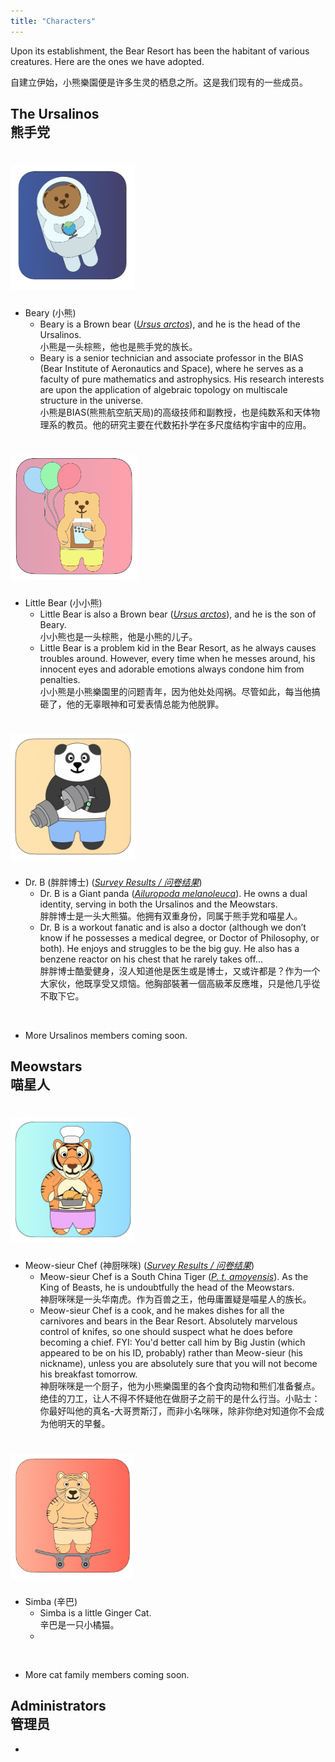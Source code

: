 ```yaml
---
title: "Characters"
---
```


Upon its establishment, the Bear Resort has been the habitant of various creatures. Here are the ones we have adopted. 

自建立伊始，小熊樂園便是许多生灵的栖息之所。这是我们现有的一些成员。

## The Ursalinos <br> 熊手党

# <img src="beary.png" style="height: 200px;">

- Beary (小熊)
    - Beary is a Brown bear ([*Ursus arctos*](https://en.wikipedia.org/wiki/Brown_bear)), and he is the head of the Ursalinos. <br> 小熊是一头棕熊，他也是熊手党的族长。
    - Beary is a senior technician and associate professor in the BIAS (Bear Institute of Aeronautics and Space), where he serves as a faculty of pure mathematics and astrophysics. His research interests are upon the application of algebraic topology on multiscale structure in the universe. <br> 小熊是BIAS(熊熊航空航天局)的高级技师和副教授，也是纯数系和天体物理系的教员。他的研究主要在代数拓扑学在多尺度结构宇宙中的应用。

# <img src="little-bear.png" style="height: 200px;">

- Little Bear (小小熊)
    - Little Bear is also a Brown bear ([*Ursus arctos*](https://en.wikipedia.org/wiki/Brown_bear)), and he is the son of Beary. <br> 小小熊也是一头棕熊，他是小熊的儿子。
    - Little Bear is a problem kid in the Bear Resort, as he always causes troubles around. However, every time when he messes around, his innocent eyes and adorable emotions always condone him from penalties. <br> 小小熊是小熊樂園里的问题青年，因为他处处闯祸。尽管如此，每当他搞砸了，他的无辜眼神和可爱表情总能为他脱罪。

# <img src="dr-b.png" style="height: 200px;">

- Dr. B (胖胖博士) ([*Survey Results / 问卷结果*](https://docs.google.com/forms/d/e/1FAIpQLSdzFX4EANLZvD9Y2l2mYN_56jX23oaFzY7fUjT8BAuToITpKQ/viewanalytics?usp=form_confirm))
    - Dr. B is a Giant panda ([*Ailuropoda melanoleuca*](https://en.wikipedia.org/wiki/Giant_panda)). He owns a dual identity, serving in both the Ursalinos and the Meowstars. <br> 胖胖博士是一头大熊猫。他拥有双重身份，同属于熊手党和喵星人。
    - Dr. B is a workout fanatic and is also a doctor (although we don’t know if he possesses a medical degree, or Doctor of Philosophy, or both). He enjoys and struggles to be the big guy. He also has a benzene reactor on his chest that he rarely takes off... <br> 胖胖博士酷愛健身，沒人知道他是医生或是博士，又或许都是？作为一个大家伙，他既享受又烦恼。他胸部裝著一個高級苯反應堆，只是他几乎從不取下它。
<br>

- More Ursalinos members coming soon.

## Meowstars <br> 喵星人

# <img src="tiger.png" style="height: 200px;">

- Meow-sieur Chef (神厨咪咪) ([*Survey Results / 问卷结果*](https://docs.google.com/forms/d/e/1FAIpQLSeSW_F1lZ-YPX4SVYt6Ryv5MRwZlF0ktrK1k7WABXoYVraSNQ/viewanalytics?usp=form_confirm))
    - Meow-sieur Chef is a South China Tiger ([*P. t. amoyensis*](https://en.wikipedia.org/wiki/South_China_tiger)). As the King of Beasts, he is undoubtfully the head of the Meowstars. <br> 神厨咪咪是一头华南虎。作为百兽之王，他毋庸置疑是喵星人的族长。
    - Meow-sieur Chef is a cook, and he makes dishes for all the carnivores and bears in the Bear Resort. Absolutely marvelous control of knifes, so one should suspect what he does before becoming a chief. FYI: You'd better call him by Big Justin (which appeared to be on his ID, probably) rather than Meow-sieur (his nickname), unless you are absolutely sure that you will not become his breakfast tomorrow. <br> 神厨咪咪是一个厨子，他为小熊樂園里的各个食肉动物和熊们准备餐点。绝佳的刀工，让人不得不怀疑他在做厨子之前干的是什么行当。小贴士：你最好叫他的真名-大哥贾斯汀，而非小名咪咪，除非你绝对知道你不会成为他明天的早餐。

# <img src="simba.png" style="height: 200px;">

- Simba (辛巴)
    - Simba is a little Ginger Cat. <br> 辛巴是一只小橘猫。
    - 

<br>

- More cat family members coming soon.

## Administrators <br> 管理员

- 